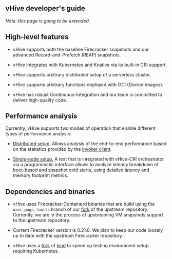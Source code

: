 ## vHive developer's guide

*Note: this page is going to be extended.*


## High-level features

* vHive supports both the baseline Firecracker snapshots and our advanced
Record-and-Prefetch (REAP) snapshots.

* vHive integrates with Kubernetes and Knative via its built-in CRI support.

* vHive supports arbitrary distributed setup of a serverless cluster.

* vHive supports arbitrary functions deployed with OCI (Docker images).

* vHive has robust Continuous-Integration and our team is committed to deliver
high-quality code.


## Performance analysis

Currently, vHive supports two modes of operation that enable different types
of performance analysis:

* [Distributed setup.](./quickstart_guide.md)
Allows analysis of the end-to-end performance based on the statistics provided by
the [invoker client](../examples/README.md).

* [Single-node setup.](../bench_test.go)
A test that is integrated with vHive-CRI orchestrator via a programmatic interface
allows to analyze latency breakdown of boot-based and snapshot cold starts,
using detailed latency and memory footprint metrics.


## Dependencies and binaries

* vHive uses Firecracker-Containerd binaries that are build using the `user_page_faults` branch
of our [fork](https://github.com/ease-lab/firecracker-containerd) of the upstream repository.
Currently, we are in the process of upstreaming VM snapshots support to the upstream repository.

* Current Firecracker version is 0.21.0. We plan to keep our code loosely up to date with
the upstream Firecracker repository.

* vHive uses a [fork](https://github.com/ease-lab/kind) of [kind](https://github.com/kubernetes-sigs/kind) to speed up testing environment setup requiring Kubernetes.
